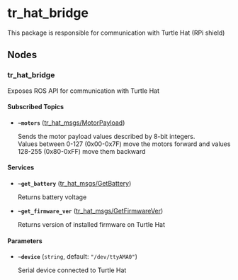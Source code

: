 # tr_hat_bridge
This package is responsible for communication with Turtle Hat (RPi shield)

## Nodes

### tr_hat_bridge
Exposes ROS API for communication with Turtle Hat

#### Subscribed Topics

* **`~motors`** ([tr_hat_msgs/MotorPayload])

	Sends the motor payload values described by 8-bit integers.  
	Values between 0-127 (0x00-0x7F) move the motors forward and values 128-255 (0x80-0xFF) move them backward

#### Services

* **`~get_battery`** ([tr_hat_msgs/GetBattery])

	Returns battery voltage

* **`~get_firmware_ver`** ([tr_hat_msgs/GetFirmwareVer])

	Returns version of installed firmware on Turtle Hat

#### Parameters

* **`~device`** (`string`, default: `"/dev/ttyAMA0"`)

	Serial device connected to Turtle Hat

[tr_hat_msgs/MotorPayload]: https://github.com/TurtleRover/tr_ros/blob/master/tr_hat_msgs/msg/MotorPayload.msg
[tr_hat_msgs/GetBattery]: https://github.com/TurtleRover/tr_ros/blob/master/tr_hat_msgs/srv/GetBattery.srv
[tr_hat_msgs/GetFirmwareVer]: https://github.com/TurtleRover/tr_ros/blob/master/tr_hat_msgs/srv/GetFirmwareVer.srv